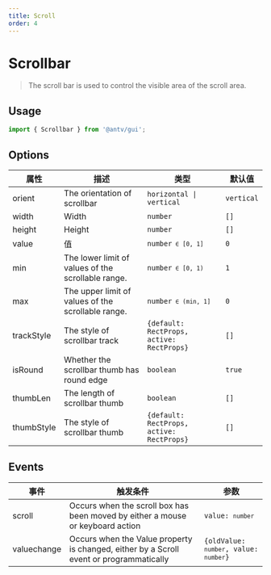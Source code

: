 ```yaml
---
title: Scroll
order: 4
---
```


# Scrollbar

> The scroll bar is used to control the visible area of the scroll area.

## Usage

```ts
import { Scrollbar } from '@antv/gui';
```

## Options

| **属性**   | **描述**                                           | **类型**                                            | **默认值** |
| ---------- | -------------------------------------------------- | --------------------------------------------------- | ---------- |
| orient     | The orientation of scrollbar                       | <code>horizontal &#124; vertical </code>            | `vertical` |
| width      | Width                                              | <code>number</code>                                 | `[]`       |
| height     | Height                                             | <code>number<code>                                  | `[]`       |
| value      | 值                                                 | <code>number<code> ∈ [0, 1]                         | `0`        |
| min        | The lower limit of values of the scrollable range. | <code>number<code> ∈ [0, 1)                         | `1`        |
| max        | The upper limit of values of the scrollable range. | <code>number<code> ∈ (min, 1]                       | `0`        |
| trackStyle | The style of scrollbar track                       | <code>{default: RectProps, active: RectProps}<code> | `[]`       |
| isRound    | Whether the scrollbar thumb has round edge         | <code>boolean</code>                                | `true`     |
| thumbLen   | The length of scrollbar thumb                      | <code>boolean</code>                                | `[]`       |
| thumbStyle | The style of scrollbar thumb                       | <code>{default: RectProps, active: RectProps}<code> | `[]`       |

## Events

| **事件**     | **触发条件**                                                                            | **参数**                                           |
| ------------ | --------------------------------------------------------------------------------------- | -------------------------------------------------- |
| scroll       | Occurs when the scroll box has been moved by either a mouse or keyboard action          | <code>value: `number`</code>                       |
| valuechange | Occurs when the Value property is changed, either by a Scroll event or programmatically | <code>{oldValue: `number`, value: `number`}</code> |

